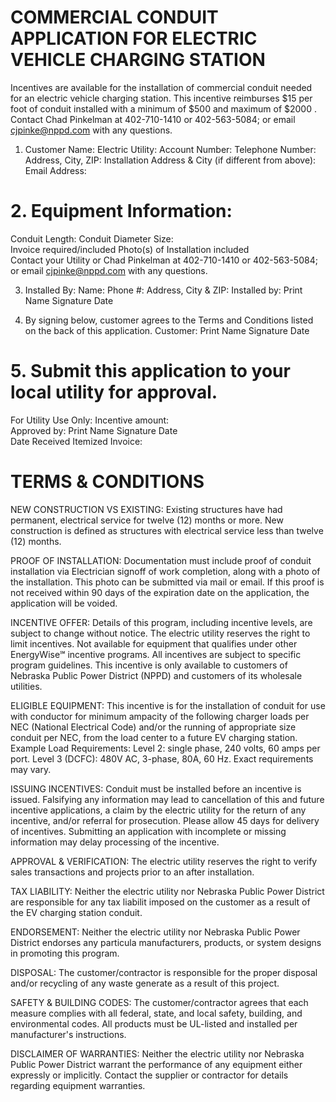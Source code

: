 # COMMERCIAL CONDUIT APPLICATION FOR ELECTRIC VEHICLE CHARGING STATION  

Incentives are available for the installation of commercial conduit needed for an electric vehicle charging station. This incentive reimburses $\$15$ per foot of conduit installed with a minimum of $\$500$ and maximum of $\$2000$ . Contact Chad Pinkelman at 402-710-1410 or 402-563-5084; or email cjpinke@nppd.com with any questions.  

1. Customer Name: Electric Utility: Account Number: Telephone Number: Address, City, ZIP: Installation Address & City (if different from above): Email Address:  

# 2. Equipment Information:  

Conduit Length: Conduit Diameter Size:   
Invoice required/included       Photo(s) of Installation included   
Contact your Utility or Chad Pinkelman at 402-710-1410 or 402-563-5084; or email cjpinke@nppd.com with any questions.  

3. Installed By: Name: Phone #: Address, City & ZIP: Installed by: Print Name Signature Date  

4. By signing below, customer agrees to the Terms and Conditions listed on the back of this application. Customer: Print Name Signature Date  

# 5. Submit this application to your local utility for approval.  

For Utility Use Only: Incentive amount:   
Approved by: Print Name Signature Date   
Date Received Itemized Invoice:  

# TERMS & CONDITIONS  

NEW CONSTRUCTION VS EXISTING: Existing structures have had permanent, electrical service for twelve (12) months or more. New construction is defined as structures with electrical service less than twelve (12) months.  

PROOF OF INSTALLATION:  Documentation must include proof of conduit installation via Electrician signoff of work completion, along with a photo of the installation.  This photo can be submitted via mail or email.  If this proof is not received within 90 days of the expiration date on the application, the application will be voided.  

INCENTIVE OFFER: Details of this program, including incentive levels, are subject to change without notice. The electric utility reserves the right to limit incentives. Not available for equipment that qualifies under other EnergyWise℠ incentive programs. All incentives are subject to specific program guidelines. This incentive is only available to customers of Nebraska Public Power District (NPPD) and customers of its wholesale utilities.  

ELIGIBLE EQUIPMENT: This incentive is for the installation of conduit for use with conductor for minimum ampacity of the following charger loads per NEC (National Electrical Code) and/or the running of appropriate size conduit per NEC, from the load center to a future EV charging station.   Example Load Requirements: Level 2: single phase, 240 volts, 60 amps per port. Level 3 (DCFC): 480V AC, 3-phase, 80A, 60 Hz. Exact requirements may vary.  

ISSUING INCENTIVES: Conduit must be installed before an incentive is issued. Falsifying any information may lead to cancellation of this and future incentive applications, a claim by the electric utility for the return of any incentive, and/or referral for prosecution. Please allow 45 days for delivery of incentives. Submitting an application with incomplete or missing information may delay processing of the incentive.  

APPROVAL & VERIFICATION: The electric utility reserves the right to verify sales transactions and projects prior to an after installation.  

TAX LIABILITY: Neither the electric utility nor Nebraska Public Power District are responsible for any tax liabilit imposed on the customer as a result of the EV charging station conduit.  

ENDORSEMENT: Neither the electric utility nor Nebraska Public Power District endorses any particula manufacturers, products, or system designs in promoting this program.  

DISPOSAL: The customer/contractor is responsible for the proper disposal and/or recycling of any waste generate as a result of this project.  

SAFETY & BUILDING CODES: The customer/contractor agrees that each measure complies with all federal, state, and local safety, building, and environmental codes. All products must be UL-listed and installed per manufacturer's instructions.  

DISCLAIMER OF WARRANTIES: Neither the electric utility nor Nebraska Public Power District warrant the performance of any equipment either expressly or implicitly. Contact the supplier or contractor for details regarding equipment warranties.  